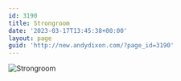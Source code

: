 ```yaml
---
id: 3190
title: Strongroom
date: '2023-03-17T13:45:38+00:00'
layout: page
guid: 'http://new.andydixon.com/?page_id=3190'
---
```


![Strongroom](https://i0.wp.com/assets.g8x2.ldn.idrivee2-23.com/posters/Strongroom%2001.jpg?w=1200&ssl=1 "Strongroom")